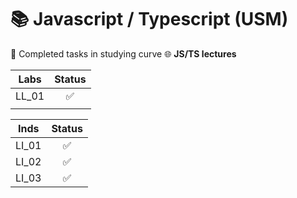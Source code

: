 # 📚 Javascript / Typescript (USM)

📝 Completed tasks in studying curve 🌐 **JS/TS lectures**

| Labs  | Status |
| :---: | :----: |
| LL_01 |   ✅   |
|       |        |

| Inds  | Status |
| :---: | :----: |
| LI_01 |   ✅   |
| LI_02 |   ✅   |
| LI_03 |   ✅   |